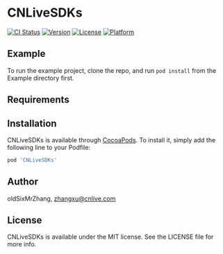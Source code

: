# CNLiveSDKs

[![CI Status](https://img.shields.io/travis/oldSixMrZhang/CNLiveSDKs.svg?style=flat)](https://travis-ci.org/oldSixMrZhang/CNLiveSDKs)
[![Version](https://img.shields.io/cocoapods/v/CNLiveSDKs.svg?style=flat)](https://cocoapods.org/pods/CNLiveSDKs)
[![License](https://img.shields.io/cocoapods/l/CNLiveSDKs.svg?style=flat)](https://cocoapods.org/pods/CNLiveSDKs)
[![Platform](https://img.shields.io/cocoapods/p/CNLiveSDKs.svg?style=flat)](https://cocoapods.org/pods/CNLiveSDKs)

## Example

To run the example project, clone the repo, and run `pod install` from the Example directory first.

## Requirements

## Installation

CNLiveSDKs is available through [CocoaPods](https://cocoapods.org). To install
it, simply add the following line to your Podfile:

```ruby
pod 'CNLiveSDKs'
```

## Author

oldSixMrZhang, zhangxu@cnlive.com

## License

CNLiveSDKs is available under the MIT license. See the LICENSE file for more info.
